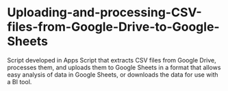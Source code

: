 # Uploading-and-processing-CSV-files-from-Google-Drive-to-Google-Sheets
Script developed in Apps Script that extracts CSV files from Google Drive, processes them, and uploads them to Google Sheets in a format that allows easy analysis of data in Google Sheets, or downloads the data for use with a BI tool.
